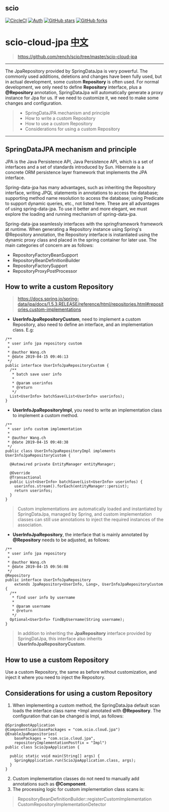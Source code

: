## scio
[![CircleCI](https://circleci.com/gh/rench/scio.svg?style=svg)](https://circleci.com/gh/rench/scio)
[![Auth](https://img.shields.io/badge/Author-Wang.ch-blue.svg)](https://xuankejia.cn)
[![GitHub stars](https://img.shields.io/github/stars/rench/scio.svg?style=social&label=Stars)](https://github.com/rench/scio)
[![GitHub forks](https://img.shields.io/github/forks/rench/scio.svg?style=social&label=Fork)](https://github.com/rench/scio)

# scio-cloud-jpa [中文](https://github.com/rench/scio/tree/master/scio-cloud-jpa/README_zh.md)
> https://github.com/rench/scio/tree/master/scio-cloud-jpa
------

The JpaRepository provided by SpringDataJpa is very powerful. The commonly used additions, deletions and changes have been fully used, but in actual development, some custom **Repository** is often used. For normal development, we only need to define **Repository** interface, plus a **@Repository** annotation, SpringDataJpa will automatically generate a proxy instance for Jpa for us. If we need to customize it, we need to make some changes and configuration.

> * SpringDataJPA mechanism and principle
> * How to write a custom Repository
> * How to use a custom Repository
> * Considerations for using a custom Repository

------

## SpringDataJPA mechanism and principle

JPA is the Java Persistence API, Java Persistence API, which is a set of interfaces and a set of standards introduced by Sun. Hibernate is a concrete ORM persistence layer framework that implements the JPA interface.

Spring-data-jpa has many advantages, such as inheriting the Repository interface, writing JPQL statements in annotations to access the database; supporting method name resolution to access the database; using Predicate to support dynamic queries, etc., not listed here. These are all advantages of using spring-data-jpa. To use it better and more elegant, we must explore the loading and running mechanism of spring-data-jpa.

Spring-data-jpa seamlessly interfaces with the springframework framework at runtime. When generating a Repository instance using Spring's @Repository annotation, the Repository interface is instantiated using the dynamic proxy class and placed in the spring container for later use. The main categories of concern are as follows:

- RepositoryFactoryBeanSupport
- RepositoryBeanDefinitionBuilder
- RepositoryFactorySupport
- RepositoryProxyPostProcessor

## How to write a custom Repository
> https://docs.spring.io/spring-data/jpa/docs/1.5.3.RELEASE/reference/html/repositories.html#repositories.custom-implementations

- **UserInfoJpaRepositoryCustom**, need to implement a custom Repository, also need to define an interface, and an implementation class. E.g:

```
/**
 * user info jpa repository custom
 *
 * @author Wang.ch
 * @date 2019-04-15 09:46:13
 */
public interface UserInfoJpaRepositoryCustom {
  /**
   * batch save user info
   *
   * @param userinfos
   * @return
   */
  List<UserInfo> batchSave(List<UserInfo> userinfos);
}
```
- **UserInfoJpaRepositoryImpl**, you need to write an implementation class to implement a custom method.
```
/**
 * user info custom implementation
 *
 * @author Wang.ch
 * @date 2019-04-15 09:48:38
 */
public class UserInfoJpaRepositoryImpl implements UserInfoJpaRepositoryCustom {

  @Autowired private EntityManager entityManager;

  @Override
  @Transactional
  public List<UserInfo> batchSave(List<UserInfo> userinfos) {
    userinfos.stream().forEach(entityManager::persist);
    return userinfos;
  }
}
```
> Custom implementations are automatically loaded and instantiated by SpringDataJpa, managed by Spring, and custom implementation classes can still use annotations to inject the required instances of the association.

- **UserInfoJpaRepository**, the interface that is mainly annotated by **@Repository** needs to be adjusted, as follows:

```
/**
 * user info jpa repository
 *
 * @author Wang.ch
 * @date 2019-04-15 09:56:08
 */
@Repository
public interface UserInfoJpaRepository
    extends JpaRepository<UserInfo, Long>, UserInfoJpaRepositoryCustom {
  /**
   * find user info by username
   *
   * @param username
   * @return
   */
  Optional<UserInfo> findByUsername(String username);
}
```
> In addition to inheriting the **JpaRepository** interface provided by SpringDatJpa, this interface also inherits **UserInfoJpaRepositoryCustom**.

## How to use a custom Repository

Use a custom Repository, the same as before without customization, and inject it where you need to inject the Repository.

## Considerations for using a custom Repository

1. When implementing a custom method, the SpringDataJpa default scan loads the interface class name +Impl annotated with **@Repository**. The configuration that can be changed is Impl, as follows:

```
@SpringBootApplication
@ComponentScan(basePackages = "com.scio.cloud.jpa")
@EnableJpaRepositories(
    basePackages = "com.scio.cloud.jpa",
    repositoryImplementationPostfix = "Impl")
public class ScioJpaApplication {

  public static void main(String[] args) {
    SpringApplication.run(ScioJpaApplication.class, args);
  }
}
```
2. Custom implementation classes do not need to manually add annotations such as **@Component**.
3. The processing logic for custom implementation class scans is:
> RepositoryBeanDefinitionBuilder::registerCustomImplementation
> CustomRepositoryImplementationDetector